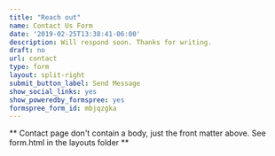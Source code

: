```yaml
---
title: "Reach out"
name: Contact Us Form
date: '2019-02-25T13:38:41-06:00'
description: Will respond soon. Thanks for writing.
draft: no
url: contact
type: form
layout: split-right
submit_button_label: Send Message
show_social_links: yes
show_poweredby_formspree: yes
formspree_form_id: mbjqzgka
---
```


** Contact page don't contain a body, just the front matter above.
See form.html in the layouts folder **
